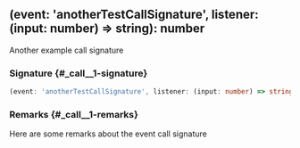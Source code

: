 ## (event: 'anotherTestCallSignature', listener: (input: number) =&gt; string): number

Another example call signature

### Signature {#\_call\_\_1-signature}

```typescript
(event: 'anotherTestCallSignature', listener: (input: number) => string): number;
```

### Remarks {#\_call\_\_1-remarks}

Here are some remarks about the event call signature
